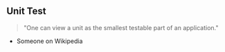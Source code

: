## Unit Test

> "One can view a unit as the smallest testable part of an application." 

+ Someone on Wikipedia
